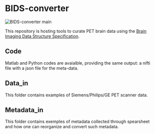 # BIDS-converter

![BIDS-converter main](https://github.com/openneuropet/BIDS-converter/actions/workflows/setup_and_cli_test_posix.yaml/badge.svg)


This repository is hosting tools to curate PET brain data using the [Brain Imaging Data Structure Specification](https://bids-specification.readthedocs.io/en/stable/04-modality-specific-files/09-positron-emission-tomography.html). 

## Code

Matlab and Python codes are avaialble, providing the same output: a nifti file with a json file for the meta-data.

## Data_in

This folder contains examples of Siemens/Philips/GE PET scanner data.

## Metadata_in

This folder contains exemples of metadata collected through spearsheet and how one can 
reorganize and convert such metadata.
